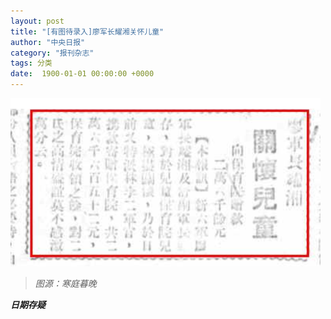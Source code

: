 ```yaml
---
layout: post
title: "[有图待录入]廖军长耀湘关怀儿童"
author: "中央日报"
category: "报刊杂志"
tags: 分类
date:  1900-01-01 00:00:00 +0000
---
```


![廖军长耀湘关怀儿童](../assets/images/newspapers/廖军长耀湘关怀儿童.png)


> *图源：寒庭暮晚*

***日期存疑***
